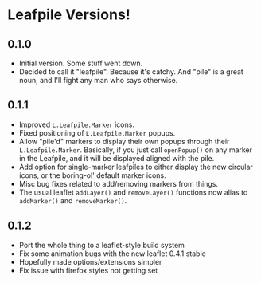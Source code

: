 
Leafpile Versions!
==================

0.1.0
------------

* Initial version.  Some stuff went down.
* Decided to call it "leafpile".  Because it's catchy.  And "pile" is a great noun, and I'll fight any man who says otherwise.


0.1.1
------------

* Improved `L.Leafpile.Marker` icons.
* Fixed positioning of `L.Leafpile.Marker` popups.
* Allow "pile'd" markers to display their own popups through their `L.Leafpile.Marker`.  Basically, if you just call `openPopup()` on any marker in the Leafpile, and it will be displayed aligned with the pile.
* Add option for single-marker leafpiles to either display the new circular icons, or the boring-ol' default marker icons.
* Misc bug fixes related to add/removing markers from things.
* The usual leaflet `addLayer()` and `removeLayer()` functions now alias to `addMarker()` and `removeMarker()`.


0.1.2
------------

* Port the whole thing to a leaflet-style build system
* Fix some animation bugs with the new leaflet 0.4.1 stable
* Hopefully made options/extensions simpler
* Fix issue with firefox styles not getting set
